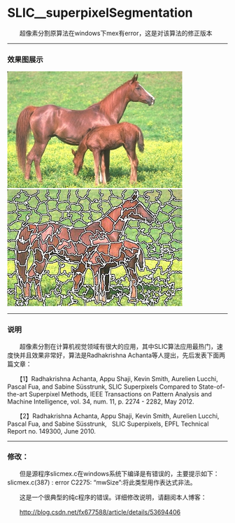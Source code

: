 
# SLIC__superpixelSegmentation
　　超像素分割原算法在windows下mex有error，这是对该算法的修正版本
  
----------------------
### 效果图展示
![](https://github.com/DUTFangXiang/SLIC__superpixelSegmentation/blob/master/0007.jpg)  
![](https://github.com/DUTFangXiang/SLIC__superpixelSegmentation/blob/master/0007_SLIC.jpg)  
  
----------------------
### 说明
　　超像素分割在计算机视觉领域有很大的应用，其中SLIC算法应用最热门，速度快并且效果非常好，算法是Radhakrishna Achanta等人提出，先后发表下面两篇文章：
  
　　【1】Radhakrishna Achanta, Appu Shaji, Kevin Smith, Aurelien Lucchi, Pascal Fua, and Sabine Süsstrunk, 
    SLIC Superpixels Compared to State-of-the-art Superpixel Methods, IEEE Transactions on Pattern Analysis 
    and Machine Intelligence, vol. 34, num. 11, p. 2274 - 2282, May 2012.
    
　　【2】Radhakrishna Achanta, Appu Shaji, Kevin Smith, Aurelien Lucchi, Pascal Fua, and Sabine Süsstrunk, 
    SLIC Superpixels, EPFL Technical Report no. 149300, June 2010.
          
----------------------
### 修改：
　　但是源程序slicmex.c在windows系统下编译是有错误的，主要提示如下：slicmex.c(387) : error C2275: “mwSize”:将此类型用作表达式非法。
  
　　这是一个很典型的纯c程序的错误。详细修改说明，请翻阅本人博客：

　　http://blog.csdn.net/fx677588/article/details/53694406
